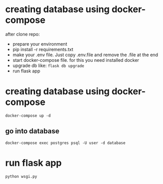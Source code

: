 # creating database using docker-compose

after clone repo:

- prepare your environment
- pip install -r requirements.txt
- make your .env file. Just copy .env.file and remove the .file at the end
- start docker-compose file. for this you need installed docker
- upgrade db like: `flask db upgrade`
- run flask app

# creating database using docker-compose

`docker-compose up -d`

## go into database

`docker-compose exec postgres psql -U user -d database`

# run flask app

`python wsgi.py`
